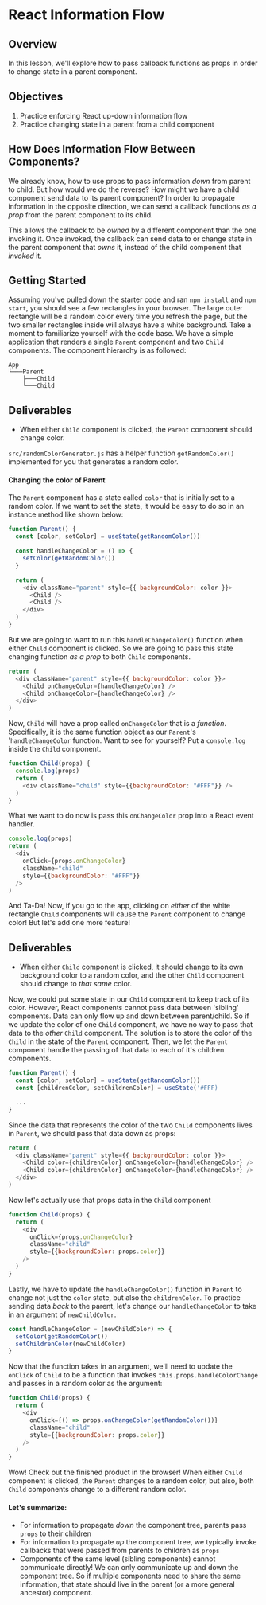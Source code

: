 # React Information Flow

## Overview

In this lesson, we'll explore how to pass callback functions as props in order to change state in a parent component.

## Objectives

1. Practice enforcing React up-down information flow
2. Practice changing state in a parent from a child component

## How Does Information Flow Between Components?

We already know, how to use props to pass information _down_ from parent to child. 
But how would we do the reverse? How might we have a child component send data to 
its parent component? In order to propagate information in the opposite direction, 
we can send a callback functions _as a prop_ from the parent component to its child.

This allows the callback to be _owned_ by a different component than the one
invoking it. Once invoked, the callback can send data to or change state in the 
parent component that _owns_ it, instead of the child component that _invoked_ it.

## Getting Started

Assuming you've pulled down the starter code and ran `npm install` and `npm start`,
you should see a few rectangles in your browser. The large outer rectangle will be a
random color every time you refresh the page, but the two smaller rectangles inside
will always have a white background. Take a moment to familiarize yourself with the
code base. We have a simple application that renders a single `Parent` component and
two `Child` components. The component hierarchy is as followed:

```
App
└───Parent
    ├───Child
    └───Child
```

## Deliverables
- When either `Child` component is clicked, the `Parent` component should change color.

`src/randomColorGenerator.js` has a helper function `getRandomColor()` implemented for
you that generates a random color.


#### Changing the color of Parent

The `Parent` component has a state called `color` that is initially set to a random color.
If we want to set the state, it would be easy to do so in an instance method like shown below:

```js
function Parent() {
  const [color, setColor] = useState(getRandomColor())

  const handleChangeColor = () => {
    setColor(getRandomColor())
  }

  return (
    <div className="parent" style={{ backgroundColor: color }}>
      <Child />
      <Child />
    </div>
  )
}
```

But we are going to want to run this `handleChangeColor()` function when either `Child`
component is clicked. So we are going to pass this state changing function _as a
prop_ to both `Child` components.

```js
return (
  <div className="parent" style={{ backgroundColor: color }}>
    <Child onChangeColor={handleChangeColor} />
    <Child onChangeColor={handleChangeColor} />
  </div>
)
```

Now, `Child` will have a prop called `onChangeColor` that is a _function_.
Specifically, it is the same function object as our `Parent`'s '`handleChangeColor`
function. Want to see for yourself? Put a `console.log` inside the `Child` component.

```js
function Child(props) {
  console.log(props)
  return (
    <div className="child" style={{backgroundColor: "#FFF"}} />
  )
}
```

What we want to do now is pass this `onChangeColor` prop into a React event handler.

```js
console.log(props)
return (
  <div 
    onClick={props.onChangeColor}
    className="child"
    style={{backgroundColor: "#FFF"}}
  />
)
```

And Ta-Da! Now, if you go to the app, clicking on _either_ of the white rectangle
`Child` components will cause the `Parent` component to change color! But let's
add one more feature!

## Deliverables
- When either `Child` component is clicked, it should change to its own background
color to a random color, and the other `Child` component should change to _that same_ color.

Now, we could put some state in our `Child` component to keep track of its color.
However, React components cannot pass data between 'sibling' components. Data can
only flow up and down between parent/child. So if we update the color of one `Child`
component, we have no way to pass that  data to the _other_ `Child` component. The
solution is to store the color of the `Child` in the state of the `Parent` component.
Then, we let the `Parent` component handle the passing of that data to each of it's
children components.

```js
function Parent() {
  const [color, setColor] = useState(getRandomColor())
  const [childrenColor, setChildrenColor] = useState('#FFF)

  ...
}
```

Since the data that represents the color of the two `Child` components lives in
`Parent`, we should pass that data down as props:

```js
return (
  <div className="parent" style={{ backgroundColor: color }}>
    <Child color={childrenColor} onChangeColor={handleChangeColor} />
    <Child color={childrenColor} onChangeColor={handleChangeColor} />
  </div>
)
```

Now let's actually use that props data in the `Child` component

```js
function Child(props) {
  return (
    <div 
      onClick={props.onChangeColor}
      className="child" 
      style={{backgroundColor: props.color}}
    />
  )
}
```

Lastly, we have to update the `handleChangeColor()` function in `Parent` to change
not just the `color` state, but also the `childrenColor`. To practice sending
data _back_ to the parent, let's change our `handleChangeColor` to take in an argument
of `newChildColor`.

```js
const handleChangeColor = (newChildColor) => {
  setColor(getRandomColor())
  setChildrenColor(newChildColor)
}
```

Now that the function takes in an argument, we'll need to update the `onClick`
of `Child` to be a function that invokes `this.props.handleColorChange` and passes
in a random color as the argument:

```js
function Child(props) {
  return (
    <div 
      onClick={() => props.onChangeColor(getRandomColor())}
      className="child" 
      style={{backgroundColor: props.color}}
    />
  )
}
```

Wow! Check out the finished product in the browser! When either `Child` component is
clicked, the `Parent` changes to a random color, but also, both `Child` components
change to a different random color.

#### Let's summarize:

- For information to propagate _down_ the component tree, parents pass `props` to their children
- For information to propagate _up_ the component tree, we typically invoke callbacks that were passed from parents to children as `props`
- Components of the same level (sibling components) cannot communicate directly! We can only communicate up and down the component tree. So if multiple components need to share the same information, that state should live in the parent (or a more general ancestor) component.

